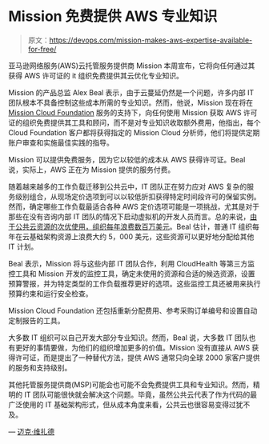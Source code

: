 # Mission 免费提供 AWS 专业知识

> 原文：<https://devops.com/mission-makes-aws-expertise-available-for-free/>

亚马逊网络服务(AWS)云托管服务提供商 Mission 本周宣布，它将向任何通过其获得 AWS 许可证的 it 组织免费提供其云优化专业知识。

Mission 的产品总监 Alex Beal 表示，由于云蔓延仍然是一个问题，许多内部 IT 团队根本不具备控制这些成本所需的专业知识。然而，他说，Mission 现在将在 [Mission Cloud Foundation](https://www.globenewswire.com/news-release/2020/03/03/1994337/0/en/Mission-Launches-Cloud-Foundation-to-Set-a-Higher-Standard-for-AWS-Cost-Optimization-and-Governance.html) 服务的支持下，向任何使用 Mission 获取 AWS 许可证的组织免费提供其工具和顾问，而不是对专业知识收取额外费用，他指出，每个 Cloud Foundation 客户都将获得指定的 Mission Cloud 分析师，他们将提供定期账户审查和实施最佳实践的指导。

Mission 可以提供免费服务，因为它以较低的成本从 AWS 获得许可证。Beal 说，实际上，AWS 正在为 Mission 提供的服务付费。

随着越来越多的工作负载迁移到公共云中，IT 团队正在努力应对 AWS 复杂的服务级别组合，从现场定价选项到可以以较低折扣获得特定时间段许可的保留实例。然而，确定哪些工作负载最适合各种 AWS 定价选项可能是一项挑战，尤其是对于那些在没有咨询内部 IT 团队的情况下启动虚拟机的开发人员而言。总的来说，[由于公共云资源的次优使用，组织每年浪费数百万美元](https://smartermsp.com/optimizing-cloud-experiences-could-be-the-next-big-opportunity/)。Beal 估计，普通 IT 组织每年在云基础架构资源上浪费大约 5，000 美元，这些资源可以更好地分配给其他 IT 计划。

Beal 表示，Mission 将与这些内部 IT 团队合作，利用 CloudHealth 等第三方监控工具和 Mission 开发的监控工具，确定未使用的资源和合适的候选资源，设置预算警报，并为特定类型的工作负载推荐更好的选项。这些监控工具还被用来执行预算约束和运行安全检查。

Mission Cloud Foundation 还包括重新分配费用、参考采购订单编号和设置自动定制报告的工具。

大多数 IT 组织可以自己开发大部分专业知识。然而，Beal 说，大多数 IT 团队也有更好的事情要做，为他们的组织增加更多的价值。Mission 没有直接从 AWS 获得许可证，而是提出了一种替代方法，提供 AWS 通常只向全球 2000 家客户提供的服务和支持级别。

其他托管服务提供商(MSP)可能会也可能不会免费提供工具和专业知识。然而，精明的 IT 团队可能很快就会解决这个问题。毕竟，虽然公共云代表了作为代码的最广泛使用的 IT 基础架构形式，但从成本角度来看，公共云也很容易变得过犹不及。

— [迈克·维扎德](https://devops.com/author/mike-vizard/)